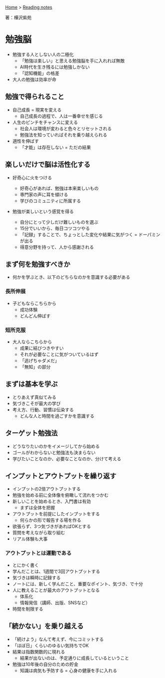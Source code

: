 <style>section h1 { color: #069; }</style>

[Home](/) > [Reading notes](/reading_notes/)

著：樺沢紫苑

勉強脳
===

* 勉強する人としない人の二極化
    * 「勉強は楽しい」と思える勉強脳を手に入れれば無敵
    * AI時代を生き残るには勉強しかない
    * 「認知機能」の格差
* 大人の勉強は効率が命


## 勉強で得られること

* 自己成長 = 現実を変える
    * 自己成長の過程で、人は一番幸せを感じる
* 人生のピンチをチャンスに変える
    * 社会人は環境が変わると色々とリセットされる
    * 勉強法を知っていればそれを乗り越えられる
* 適性を伸ばす
    * 「才能」は存在しない = ただの結果


## 楽しいだけで脳は活性化する

* 好奇心に火をつける
    * 好奇心があれば、勉強は本来楽しいもの
    * 専門家の声に耳を傾ける
    * 学びのコミュニティに所属する

* 勉強が楽しいという感覚を得る
    * 自分にとって少しだけ難しいものを選ぶ
    * 15分でいいから、毎日コツコツやる
    * 「記録」することで、ちょっとした変化や結果に気がつく = ドーパミンが出る
    * 得意分野を持って、人から感謝される


## まず何を勉強すべきか

* 何かを学ぶとき、以下のどちらなのかを意識する必要がある

### 長所伸展
* 子どもならこちらから
    * 成功体験
    * どんどん伸ばす

### 短所克服
* 大人ならこちらから
    * 成果に結びつきやすい
    * それが必要なことに気がついているはず
    * 「逃げちゃダメだ」
    * 「無知」の部分


## まずは基本を学ぶ

* とりあえず真似てみる
* 気づきこそが最大の学び
* 考え方、行動、習慣は伝染する
    * どんな人と時間を過ごすかを意識する


## ターゲット勉強法

* どうなりたいのかをイメージしてから始める
* ゴールがわからないと勉強法も決まらない
* 学びたいことなのか、必要なことなのか、分けて考える


## インプットとアウトプットを繰り返す

* インプットの2倍アウトプットする
* 勉強を始める前に全体像を俯瞰して流れをつかむ
* 新しいことを始めるとき、入門書は有効
    * まずは全体を把握
* アウトプットを前提にしたインプットをする
    * 何らかの形で報告する場を作る
* 欲張らず、3つ気づきがあればOKとする
* 質問を考えながら取り組む
* リアル体験も大事

### アウトプットとは運動である

* とにかく書く
* 学んだことは、1週間で3回アウトプットする
* 気づきは瞬時に記録する
* ノートには、新しく学んだこと、重要なポイント、気づき、で十分
* 人に教えることが最大のアウトプットとなる
    * 体系化
    * 情報発信（講師、出版、SNSなど）
* 時間を制限する


## 「続かない」を乗り越える

* 「続けよう」なんて考えず、今にコミットする
* 「ほぼ日」くらいのゆるい気持ちでOK
* 結果は指数関数的に現れる
    * 結果が出ないのは、予定通りに成長しているということ
* 勉強は10年後の自分のための貯金
    * 知識は病気も予防する = 心身の健康を手に入れる
